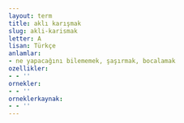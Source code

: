 ```yaml
---
layout: term
title: aklı karışmak
slug: akli-karismak
letter: A
lisan: Türkçe
anlamlar:
- ne yapacağını bilememek, şaşırmak, bocalamak
ozellikler:
- - ''
ornekler:
- - ''
orneklerkaynak:
- - ''
---
```


